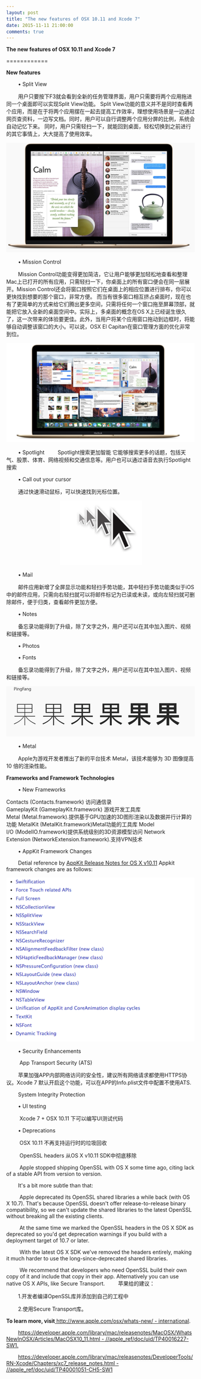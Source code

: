 ```yaml
---
layout: post
title: "The new features of OSX 10.11 and Xcode 7"
date: 2015-11-11 21:00:00
comments: true
--- 
```

**The new features of OSX 10.11 and Xcode 7**

============

**New features**


&#160;&#160;&#160;&#160;&#160;&#160;&#160;&#160;•	Split View


&#160;&#160;&#160;&#160;&#160;&#160;&#160;&#160;用户只要按下F3就会看到全新的任务管理界面，用户只需要将两个应用拖进同一个桌面即可以实现Split View功能。
Split View功能的意义并不是同时查看两个应用，而是在于将两个应用摆在一起去提高工作效率，理想使用场景是一边通过网页查资料，一边写文档。同时，用户可以自行调整两个应用分屏的比例，系统会自动记忆下来。
同时，用户只需轻扫一下，就能回到桌面，轻松切换到之前进行的其它事情上，大大提高了使用效率。


<div align="center">
<img src="https://raw.githubusercontent.com/FyhSky/FyhSky.github.io/master/_posts/The%20new%20features%20of%20OSX%2010.11%20and%20Xcode%207/Resources/image001.png"/>
</div>

&#160;&#160;&#160;&#160;&#160;&#160;&#160;&#160;•	Mission Control


&#160;&#160;&#160;&#160;&#160;&#160;&#160;&#160;Mission Control功能变得更加简洁，它让用户能够更加轻松地查看和整理Mac上已打开的所有应用，只需轻扫一下，你桌面上的所有窗口便会在同一层展开。Mission Control还会将窗口按照它们在桌面上的相应位置进行排布，你可以更快找到想要的那个窗口，非常方便。
而当有很多窗口相互挤占桌面时，现在也有了更简单的方式来给它们腾出更多空间，只需将任何一个窗口拖至屏幕顶部，就能把它放入全新的桌面空间中。实际上，多桌面的概念在OS X上已经诞生很久了，这一次带来的体验要更佳。此外，当用户将某个应用窗口拖动到边框时，将能够自动调整该窗口的大小。可以说，OSX El Capitan在窗口管理方面的优化非常到位。

<div align="center">
<img src="https://raw.githubusercontent.com/FyhSky/FyhSky.github.io/master/_posts/The%20new%20features%20of%20OSX%2010.11%20and%20Xcode%207/Resources/image002.png"/>
</div>

&#160;&#160;&#160;&#160;&#160;&#160;&#160;&#160;•	Spotlight
&#160;&#160;&#160;&#160;&#160;&#160;&#160;&#160;Spotlight搜索更加智能
它能够搜索更多的话题，包括天气、股票、体育、网络视频和交通信息等。用户也可以通过语音去执行Spotlight搜索


&#160;&#160;&#160;&#160;&#160;&#160;&#160;&#160;•	Call out your cursor

&#160;&#160;&#160;&#160;&#160;&#160;&#160;&#160;通过快速滑动鼠标，可以快速找到光标位置。
<div align="center">
<img src="https://raw.githubusercontent.com/FyhSky/FyhSky.github.io/master/_posts/The%20new%20features%20of%20OSX%2010.11%20and%20Xcode%207/Resources/image003.png"/>
</div>

&#160;&#160;&#160;&#160;&#160;&#160;&#160;&#160;•	Mail

&#160;&#160;&#160;&#160;&#160;&#160;&#160;&#160;邮件应用新增了全屏显示功能和轻扫手势功能，其中轻扫手势功能类似于iOS中的邮件应用，只需向右轻扫就可以将邮件标记为已读或未读，或向左轻扫就可删除邮件，便于归类，查看邮件更加方便。

&#160;&#160;&#160;&#160;&#160;&#160;&#160;&#160;•	Notes


&#160;&#160;&#160;&#160;&#160;&#160;&#160;&#160;备忘录功能得到了升级，除了文字之外，用户还可以在其中加入图片、视频和链接等。


&#160;&#160;&#160;&#160;&#160;&#160;&#160;&#160;•	Photos


&#160;&#160;&#160;&#160;&#160;&#160;&#160;&#160;•	Fonts


&#160;&#160;&#160;&#160;&#160;&#160;&#160;&#160;备忘录功能得到了升级，除了文字之外，用户还可以在其中加入图片、视频和链接等。



<div align="center">
<img src="https://raw.githubusercontent.com/FyhSky/FyhSky.github.io/master/_posts/The%20new%20features%20of%20OSX%2010.11%20and%20Xcode%207/Resources/image004.png"/>
</div>


&#160;&#160;&#160;&#160;&#160;&#160;&#160;&#160;•	Metal


&#160;&#160;&#160;&#160;&#160;&#160;&#160;&#160;Apple为游戏开发者推出了新的平台技术 Metal，该技术能够为 3D 图像提高 10 倍的渲染性能。


**Frameworks and Framework Technologies**

&#160;&#160;&#160;&#160;&#160;&#160;&#160;&#160;•	New Frameworks


Contacts (Contacts.framework) 访问通信录
GameplayKit (GameplayKit.framework) 游戏开发工具库
Metal (Metal.framework).提供基于GPU加速的3D图形渲染以及数据并行计算的功能
MetalKit (MetalKit.framework)Metal功能的工具库
Model I/O (ModelIO.framework)提供系统级别的3D资源模型访问
Network Extension (NetworkExtension.framework).支持VPN技术


&#160;&#160;&#160;&#160;&#160;&#160;&#160;&#160;•	AppKit Framework Changes


&#160;&#160;&#160;&#160;&#160;&#160;&#160;&#160;Detial reference by [AppKit Release Notes for OS X v10.11](https://developer.apple.com/library/mac/releasenotes/AppKit/RN-AppKit/index.html#//apple_ref/doc/uid/TP30000741)
Appkit framework changes are as follows:


<div align="center">
<img src="https://raw.githubusercontent.com/FyhSky/FyhSky.github.io/master/_posts/The%20new%20features%20of%20OSX%2010.11%20and%20Xcode%207/Resources/image005.png"/>
</div>




&#160;&#160;&#160;&#160;&#160;&#160;&#160;&#160;•	Security Enhancements


&#160;&#160;&#160;&#160;&#160;&#160;&#160;&#160;	App Transport Security (ATS)


&#160;&#160;&#160;&#160;&#160;&#160;&#160;&#160;苹果加强APP内部网络访问的安全性，建议所有网络请求都使用HTTPS协议。Xcode 7 默认开启这个功能，可以在APP的Info.plist文件中配置不使用ATS.

&#160;&#160;&#160;&#160;&#160;&#160;&#160;&#160;System Integrity Protection



&#160;&#160;&#160;&#160;&#160;&#160;&#160;&#160;•	UI testing 


&#160;&#160;&#160;&#160;&#160;&#160;&#160;&#160;	Xcode 7 + OSX 10.11 下可以编写UI测试代码



&#160;&#160;&#160;&#160;&#160;&#160;&#160;&#160;•	Deprecations


&#160;&#160;&#160;&#160;&#160;&#160;&#160;&#160;		OSX 10.11 不再支持运行时的垃圾回收 


&#160;&#160;&#160;&#160;&#160;&#160;&#160;&#160;	OpenSSL headers 从OS X v10.11 SDK中彻底移除



&#160;&#160;&#160;&#160;&#160;&#160;&#160;&#160;		Apple stopped shipping OpenSSL with OS X some time ago, citing lack of a stable API from version to version.

&#160;&#160;&#160;&#160;&#160;&#160;&#160;&#160;It's a bit more subtle than that:

&#160;&#160;&#160;&#160;&#160;&#160;&#160;&#160; Apple deprecated its OpenSSL shared libraries a while back (with OS X 10.7).  That's because OpenSSL doesn't offer release-to-release binary compatibility, so we can't update the shared libraries to the latest OpenSSL without breaking all the existing clients.

&#160;&#160;&#160;&#160;&#160;&#160;&#160;&#160; At the same time we marked the OpenSSL headers in the OS X SDK as deprecated so you'd get deprecation warnings if you build with a deployment target of 10.7 or later.

&#160;&#160;&#160;&#160;&#160;&#160;&#160;&#160; With the latest OS X SDK we've removed the headers entirely, making it much harder to use the long-since-deprecated shared libraries.

&#160;&#160;&#160;&#160;&#160;&#160;&#160;&#160; We recommend that developers who need OpenSSL build their own copy of it and include that copy in their app.  Alternatively you can use native OS X APIs, like Secure Transport.
&#160;&#160;&#160;&#160;&#160;&#160;&#160;&#160;苹果给的建议：


&#160;&#160;&#160;&#160;&#160;&#160;&#160;&#160;1.开发者编译OpenSSL库并添加到自己的工程中


&#160;&#160;&#160;&#160;&#160;&#160;&#160;&#160;2.使用Secure Transport库。



**To learn more, visit**[ http://www.apple.com/osx/whats-new/ - international](http://www.apple.com/osx/whats-new/#international). 

&#160;&#160;&#160;&#160;&#160;&#160;&#160;&#160;[https://developer.apple.com/library/mac/releasenotes/MacOSX/WhatsNewInOSX/Articles/MacOSX10_11.html - //apple_ref/doc/uid/TP40016227-SW1.](https://developer.apple.com/library/mac/releasenotes/MacOSX/WhatsNewInOSX/Articles/MacOSX10_11.html#//apple_ref/doc/uid/TP40016227-SW1)



&#160;&#160;&#160;&#160;&#160;&#160;&#160;&#160;[https://developer.apple.com/library/mac/releasenotes/DeveloperTools/RN-Xcode/Chapters/xc7_release_notes.html - //apple_ref/doc/uid/TP40001051-CH5-SW1](https://developer.apple.com/library/mac/releasenotes/DeveloperTools/RN-Xcode/Chapters/xc7_release_notes.html#//apple_ref/doc/uid/TP40001051-CH5-SW1)



